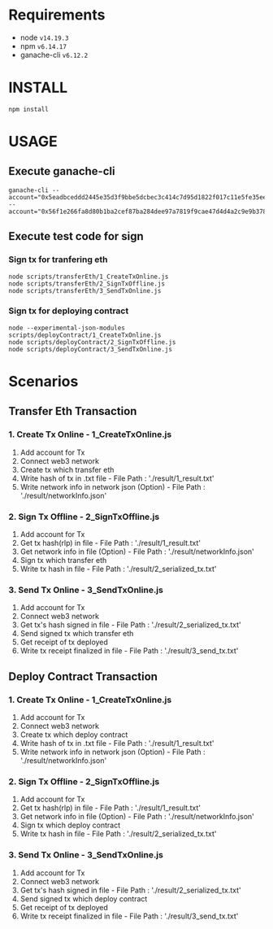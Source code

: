 
# Requirements

- node `v14.19.3`
- npm `v6.14.17`
- ganache-cli `v6.12.2`



# INSTALL

```
npm install
```




# USAGE

## Execute ganache-cli
```
ganache-cli --account="0x5eadbceddd2445e35d3f9bbe5dcbec3c414c7d95d1822f017c11e5fe35eefe37,10000000000000000000000000" --account="0x56f1e266fa8d80b1ba2cef87ba284dee97a7819f9cae47d4d4a2c9e9b3782828,0"
```

## Execute test code for sign

### Sign tx for tranfering eth
```
node scripts/transferEth/1_CreateTxOnline.js
node scripts/transferEth/2_SignTxOffline.js
node scripts/transferEth/3_SendTxOnline.js
```

### Sign tx for deploying contract
```
node --experimental-json-modules scripts/deployContract/1_CreateTxOnline.js
node scripts/deployContract/2_SignTxOffline.js
node scripts/deployContract/3_SendTxOnline.js
```



# Scenarios

## Transfer Eth Transaction
### 1. Create Tx Online - 1_CreateTxOnline.js
1. Add account for Tx
2. Connect web3 network
3. Create tx which transfer eth
4. Write hash of tx in .txt file - File Path : './result/1_result.txt'
5. Write network info in network json (Option) - File Path : './result/networkInfo.json'

### 2. Sign Tx Offline - 2_SignTxOffline.js
1. Add account for Tx
2. Get tx hash(rlp) in file - File Path : './result/1_result.txt'
3. Get network info in file (Option) - File Path : './result/networkInfo.json'
4. Sign tx which transfer eth
5. Write tx hash in file - File Path : './result/2_serialized_tx.txt'

### 3. Send Tx Online - 3_SendTxOnline.js
1. Add account for Tx
2. Connect web3 network
3. Get tx's hash signed in file - File Path : './result/2_serialized_tx.txt'
4. Send signed tx which transfer eth
5. Get receipt of tx deployed
6. Write tx receipt finalized in file - File Path : './result/3_send_tx.txt'


## Deploy Contract Transaction
### 1. Create Tx Online - 1_CreateTxOnline.js
1. Add account for Tx
2. Connect web3 network
3. Create tx which deploy contract
4. Write hash of tx in .txt file - File Path : './result/1_result.txt'
5. Write network info in network json (Option) - File Path : './result/networkInfo.json'

### 2. Sign Tx Offline - 2_SignTxOffline.js
1. Add account for Tx
2. Get tx hash(rlp) in file - File Path : './result/1_result.txt'
3. Get network info in file (Option) - File Path : './result/networkInfo.json'
4. Sign tx which deploy contract
5. Write tx hash in file - File Path : './result/2_serialized_tx.txt'

### 3. Send Tx Online - 3_SendTxOnline.js
1. Add account for Tx
2. Connect web3 network
3. Get tx's hash signed in file - File Path : './result/2_serialized_tx.txt'
4. Send signed tx which deploy contract
5. Get receipt of tx deployed
6. Write tx receipt finalized in file - File Path : './result/3_send_tx.txt'

